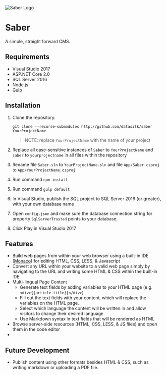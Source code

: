 ![Saber Logo](http://www.markentingh.com/projects/saber/logo.png)

# Saber

A simple, straight forward CMS.

## Requirements

* Visual Studio 2017
* ASP.NET Core 2.0
* SQL Server 2016
* Node.js
* Gulp

## Installation

1. Clone the repository:

    ```git clone --recurse-submodules http://github.com/datasilk/saber YourProjectName```

	> NOTE: replace `YourProjectName` with the name of your project

2. Replace all case-sensitive instances of `Saber` to `YourProjectName` and `saber` to `yourprojectname` in all files within the repository
3. Rename file `Saber.sln` to `YourProjectName.sln` and file `App/Saber.csproj` to `App/YourProjectName.csproj`
2. Run command ```npm install```
3. Run command ```gulp default```
4. In Visual Studio, publish the SQL project to SQL Server 2016 (or greater), with your own database name
5. Open `config.json` and make sure the database connection string for property `SqlServerTrusted` points to your database.
6. Click Play in Visual Studio 2017


## Features
* Build web pages from within your web browser using a built-in IDE ([Monaco](https://microsoft.github.io/monaco-editor/)) for editing HTML, CSS, LESS, & Javascript
* Convert any URL within your website to a valid web page simply by navigating to the URL and writing some HTML & CSS within the built-in IDE
* Multi-lingual Page Content
	* Generate text fields by adding variables to your HTML page (e.g. `<div>{{article-title}}</div>`)
	* Fill out the text fields with your content, which will replace the variables on the HTML page.
	* Select which language the content will be written in and allow visitors to change their desired language 
	* Use Markdown syntax in text fields that will be rendered as HTML
* Browse server-side resources (HTML, CSS, LESS, & JS files) and open them in the code editor
* 


## Future Development
* Publish content using other formats besides HTML & CSS, such as writing markdown or uploading a PDF file.